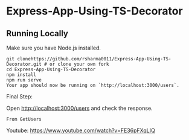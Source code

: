 # Express-App-Using-TS-Decorator


## Running Locally
Make sure you have Node.js installed.
```
git clonehttps://github.com/rsharma0011/Express-App-Using-TS-Decorator.git # or clone your own fork
cd Express-App-Using-TS-Decorator
npm install
npm run serve
Your app should now be running on `http://localhost:3000/users`.
```

Final Step:

Open [http://localhost:3000/users](http://localhost:3000/users) and check the response.
```
From GetUsers
```
Youtube:
https://www.youtube.com/watch?v=FE36pFXqLIQ
